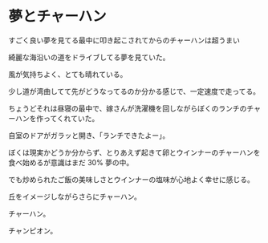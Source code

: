 # 夢とチャーハン

すごく良い夢を見てる最中に叩き起こされてからのチャーハンは超うまい

綺麗な海沿いの道をドライブしてる夢を見ていた。

風が気持ちよく、とても晴れている。

少し道が湾曲してて先がどうなってるのか分かる感じで、一定速度で走ってる。

ちょうどそれは昼寝の最中で、嫁さんが洗濯機を回しながらぼくのランチのチャーハンを作ってくれていた。

自室のドアがガラッと開き、「ランチできたよー」。

ぼくは現実かどうか分からず、とりあえず起きて卵とウインナーのチャーハンを食べ始めるが意識はまだ 30% 夢の中。

でも炒められたご飯の美味しさとウインナーの塩味が心地よく幸せに感じる。

丘をイメージしながらさらにチャーハン。

チャーハン。

チャンピオン。
